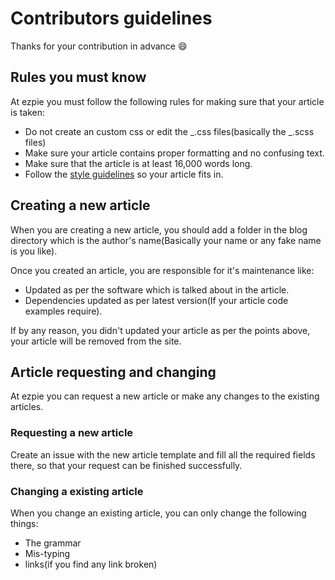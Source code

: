 # Contributors guidelines

Thanks for your contribution in advance :smile:

## Rules you must know

At ezpie you must follow the following rules for making sure that your article is taken:

- Do not create an custom css or edit the _.css files(basically the _.scss files)
- Make sure your article contains proper formatting and no confusing text.
- Make sure that the article is at least 16,000 words long.
- Follow the [style guidelines](https://github.com/ishaan010/ezpie/blob/master/docs/style-guide.md) so your article fits in.

## Creating a new article

When you are creating a new article, you should add a folder in the blog directory which is the author's name(Basically your name or any fake name is you like).

Once you created an article, you are responsible for it's maintenance like:

- Updated as per the software which is talked about in the article.
- Dependencies updated as per latest version(If your article code examples require).

If by any reason, you didn't updated your article as per the points above, your article will be removed from the site.

## Article requesting and changing

At ezpie you can request a new article or make any changes to the existing articles.

### Requesting a new article

Create an issue with the new article template and fill all the required fields there, so that your request can be finished successfully.

### Changing a existing article

When you change an existing article, you can only change the following things:

- The grammar
- Mis-typing
- links(if you find any link broken)
